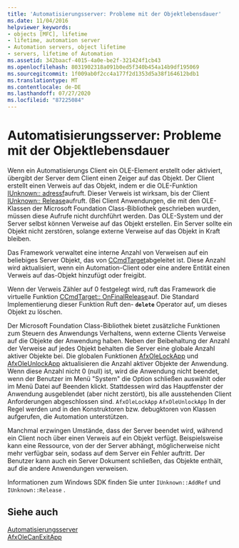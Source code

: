 ```yaml
---
title: 'Automatisierungsserver: Probleme mit der Objektlebensdauer'
ms.date: 11/04/2016
helpviewer_keywords:
- objects [MFC], lifetime
- lifetime, automation server
- Automation servers, object lifetime
- servers, lifetime of Automation
ms.assetid: 342baacf-4015-4a0e-be2f-321424f1cb43
ms.openlocfilehash: 8031902318a091b0ed5f340b454a14b9df195069
ms.sourcegitcommit: 1f009ab0f2cc4a177f2d1353d5a38f164612bdb1
ms.translationtype: MT
ms.contentlocale: de-DE
ms.lasthandoff: 07/27/2020
ms.locfileid: "87225084"
---
```

# <a name="automation-servers-object-lifetime-issues"></a>Automatisierungsserver: Probleme mit der Objektlebensdauer

Wenn ein Automatisierungs Client ein OLE-Element erstellt oder aktiviert, übergibt der Server dem Client einen Zeiger auf das Objekt. Der Client erstellt einen Verweis auf das Objekt, indem er die OLE-Funktion [IUnknown:: adressf](/windows/win32/api/unknwn/nf-unknwn-iunknown-addref)aufruft. Dieser Verweis ist wirksam, bis der Client [IUnknown:: Release](/windows/win32/api/unknwn/nf-unknwn-iunknown-release)aufruft. (Bei Client Anwendungen, die mit den OLE-Klassen der Microsoft Foundation Class-Bibliothek geschrieben wurden, müssen diese Aufrufe nicht durchführt werden. Das OLE-System und der Server selbst können Verweise auf das Objekt erstellen. Ein Server sollte ein Objekt nicht zerstören, solange externe Verweise auf das Objekt in Kraft bleiben.

Das Framework verwaltet eine interne Anzahl von Verweisen auf ein beliebiges Server Objekt, das von [CCmdTarget](reference/ccmdtarget-class.md)abgeleitet ist. Diese Anzahl wird aktualisiert, wenn ein Automation-Client oder eine andere Entität einen Verweis auf das-Objekt hinzufügt oder freigibt.

Wenn der Verweis Zähler auf 0 festgelegt wird, ruft das Framework die virtuelle Funktion [CCmdTarget:: OnFinalRelease](reference/ccmdtarget-class.md#onfinalrelease)auf. Die Standard Implementierung dieser Funktion Ruft den- **`delete`** Operator auf, um dieses Objekt zu löschen.

Der Microsoft Foundation Class-Bibliothek bietet zusätzliche Funktionen zum Steuern des Anwendungs Verhaltens, wenn externe Clients Verweise auf die Objekte der Anwendung haben. Neben der Beibehaltung der Anzahl der Verweise auf jedes Objekt behalten die Server eine globale Anzahl aktiver Objekte bei. Die globalen Funktionen [AfxOleLockApp](reference/application-control.md#afxolelockapp) und [AfxOleUnlockApp](reference/application-control.md#afxoleunlockapp) aktualisieren die Anzahl aktiver Objekte der Anwendung. Wenn diese Anzahl nicht 0 (null) ist, wird die Anwendung nicht beendet, wenn der Benutzer im Menü "System" die Option schließen auswählt oder im Menü Datei auf Beenden klickt. Stattdessen wird das Hauptfenster der Anwendung ausgeblendet (aber nicht zerstört), bis alle ausstehenden Client Anforderungen abgeschlossen sind. `AfxOleLockApp` `AfxOleUnlockApp` In der Regel werden und in den Konstruktoren bzw. debugktoren von Klassen aufgerufen, die Automation unterstützen.

Manchmal erzwingen Umstände, dass der Server beendet wird, während ein Client noch über einen Verweis auf ein Objekt verfügt. Beispielsweise kann eine Ressource, von der der Server abhängt, möglicherweise nicht mehr verfügbar sein, sodass auf dem Server ein Fehler auftritt. Der Benutzer kann auch ein Server Dokument schließen, das Objekte enthält, auf die andere Anwendungen verweisen.

Informationen zum Windows SDK finden Sie unter `IUnknown::AddRef` und `IUnknown::Release` .

## <a name="see-also"></a>Siehe auch

[Automatisierungsserver](automation-servers.md)<br/>
[AfxOleCanExitApp](reference/application-control.md#afxolecanexitapp)
